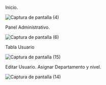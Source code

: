 Inicio.

![Captura de pantalla (4)](https://github.com/larg736/SGT-PP/assets/78891892/992103c7-b79f-43a1-96ae-f615518b5e53)

Panel Administrativo.

![Captura de pantalla (6)](https://github.com/larg736/SGT-PP/assets/78891892/65cf2c22-3822-4124-aabe-2322b8e2eb52)

Tabla Usuario

![Captura de pantalla (15)](https://github.com/larg736/SGT-PP/assets/78891892/bddd83b3-b6e9-4977-abc8-23d38b95bee9)

Editar Usuario. Asignar Departamento y nivel.

![Captura de pantalla (14)](https://github.com/larg736/SGT-PP/assets/78891892/f9e63f2f-071b-4d35-8f19-0ddade56727e)
